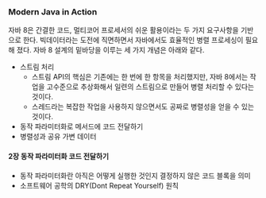 ### Modern Java in Action
자바 8은 간결한 코드, 멀티코어 프로세서의 쉬운 활용이라는 두 가지 요구사항을 기반으로 한다. 빅데이터라는 도전에 직면하면서 자바에서도 효율적인 병렬 프로세싱이 필요해 졌다.
자바 8 설계의 밑바당을 이루는 세 가지 개념은 아래와 같다.
* 스트림 처리
  * 스트림 API의 핵심은 기존에는 한 번에 한 항목을 처리했지만, 자바 8에서는 작업을 고수준으로 추상화해서 일련의 스트림으로 만들어 병렬 처리할 수 있다는 것이다.
  * 스레드라는 복잡한 작업을 사용하지 않으면서도 공짜로 병렬성을 얻을 수 있는 것이다.
* 동작 파라미터화로 메서드에 코드 전달하기
* 병렬성과 공유 가변 데이터


#### 2장 동작 파라미터화 코드 전달하기
* 동작 파라미터화란 아직은 어떻게 실행한 것인지 결정하지 않은 코드 블록을 의미
* 소프트웨어 공학의 DRY(Dont Repeat Yourself) 원칙